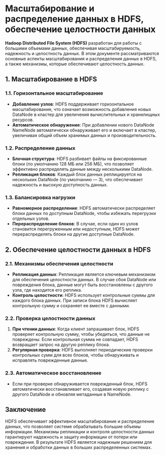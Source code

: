 # Масштабирование и распределение данных в HDFS, обеспечение целостности данных

**Hadoop Distributed File System (HDFS)** разработан для работы с большими объемами данных, обеспечивая масштабируемость, надежность и целостность данных. В этом документе рассматриваются основные аспекты масштабирования и распределения данных в HDFS, а также механизмы, которые обеспечивают целостность данных.

## 1. **Масштабирование в HDFS**

### 1.1. **Горизонтальное масштабирование**
- **Добавление узлов**: HDFS поддерживает горизонтальное масштабирование, что означает возможность добавления новых DataNode в кластер для увеличения вычислительных и хранилищных ресурсов.
- **Автоматическое обнаружение**: При добавлении нового DataNode NameNode автоматически обнаруживает его и включает в кластер, увеличивая общий объем хранимых данных и производительность.

### 1.2. **Распределение данных**
- **Блочная структура**: HDFS разбивает файлы на фиксированные блоки (по умолчанию 128 МБ или 256 МБ), что позволяет эффективно распределять данные между несколькими DataNode.
- **Репликация блоков**: Каждый блок данных реплицируется на нескольких DataNode (по умолчанию — 3), что обеспечивает надежность и высокую доступность данных.

### 1.3. **Балансировка нагрузки**
- **Равномерное распределение**: HDFS автоматически распределяет блоки данных по доступным DataNode, чтобы избежать перегрузки отдельных узлов.
- **Перераспределение блоков**: В случае, если один из узлов становится перегруженным или недоступным, HDFS может перераспределять блоки на другие доступные DataNode.

## 2. **Обеспечение целостности данных в HDFS**

### 2.1. **Механизмы обеспечения целостности**
- **Репликация данных**: Репликация является ключевым механизмом для обеспечения целостности данных. В случае сбоя DataNode или повреждения блока, данные могут быть восстановлены с другого узла, где находится его реплика.
- **Контроль целостности**: HDFS использует контрольные суммы для каждого блока данных. При записи блока HDFS вычисляет контрольную сумму и сохраняет ее вместе с данными.

### 2.2. **Проверка целостности данных**
1. **При чтении данных**: Когда клиент запрашивает блок, HDFS проверяет контрольную сумму, чтобы убедиться, что данные не повреждены. Если контрольная сумма не совпадает, HDFS возвращает запрос на другую реплику блока.
2. **Регулярная проверка**: HDFS выполняет периодические проверки контрольных сумм для всех блоков, чтобы обнаруживать и исправлять поврежденные данные.

### 2.3. **Автоматическое восстановление**
- Если при проверке обнаруживается поврежденный блок, HDFS автоматически восстанавливает его, создавая новую реплику с другого DataNode и обновляя метаданные в NameNode.

## Заключение

HDFS обеспечивает эффективное масштабирование и распределение данных, что позволяет системе обрабатывать большие объемы информации. Механизмы репликации и контроля целостности данных гарантируют надежность и защиту информации от потери или повреждения. В результате HDFS является надежным решением для хранения и обработки данных в больших распределенных системах.
